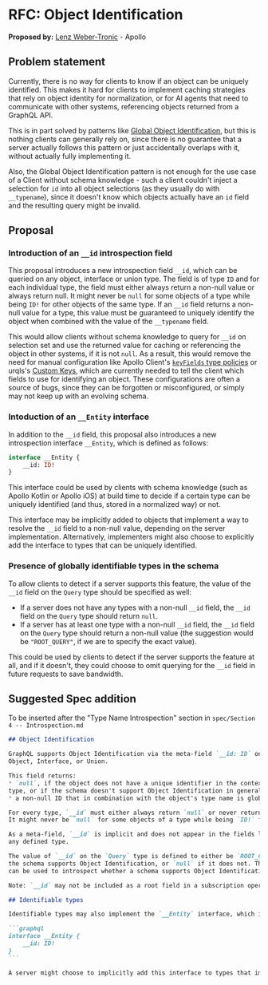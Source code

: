 # RFC: Object Identification

**Proposed by:** [Lenz Weber-Tronic](https://github.com/phryneas) - Apollo

## Problem statement

Currently, there is no way for clients to know if an object can be uniquely identified. This makes it hard for clients to implement caching strategies that rely on object identity for normalization, or for AI agents that need to communicate with other systems, referencing objects returned from a GraphQL API.

This is in part solved by patterns like [Global Object Identification](https://graphql.org/learn/global-object-identification/), but this is nothing clients can generally rely on, since there is no guarantee that a server actually follows this pattern or just accidentally overlaps with it, without actually fully implementing it.

Also, the Global Object Identification pattern is not enough for the use case of a Client without schema knowledge - such a client couldn't inject a selection for `id` into all object selections (as they usually do with `__typename`), since it doesn't know which objects actually have an `id` field and the resulting query might be invalid.

## Proposal

### Introduction of an `__id` introspection field

This proposal introduces a new introspection field `__id`, which can be queried on any object, interface or union type.
The field is of type `ID` and for each individual type, the field must either always return a non-null value or always return null.
It might never be `null` for some objects of a type while being `ID!` for other objects of the same type. 
If an `__id` field returns a non-null value for a type, this value must be guaranteed to uniquely identify the object when combined with the value of the `__typename` field.

This would allow clients without schema knowledge to query for `__id` on selection set and use the returned value for caching or referencing the object in other systems, if it is not `null`.
As a result, this would remove the need for manual configuration like Apollo Client's [`keyFields` type policies](https://www.apollographql.com/docs/react/caching/cache-configuration#customizing-cache-ids) or urqls's [Custom Keys](https://nearform.com/open-source/urql/docs/graphcache/normalized-caching/#custom-keys-and-non-keyable-entities), which are currently needed to tell the client which fields to use for identifying an object.
These configurations are often a source of bugs, since they can be forgotten or misconfigured, or simply may not keep up with an evolving schema.

### Intoduction of an `__Entity` interface

In addition to the `__id` field, this proposal also introduces a new introspection interface `__Entity`, which is defined as follows:

```graphql
interface __Entity {
    __id: ID!
}
```

This interface could be used by clients with schema knowledge (such as Apollo Kotlin or Apollo iOS) at build time to decide if a certain type can be uniquely identified (and thus, stored in a normalized way) or not.

This interface may be implicitly added to objects that implement a way to resolve the `__id` field to a non-null value, depending on the server implementation.
Alternatively, implementers might also choose to explicitly add the interface to types that can be uniquely identified.

### Presence of globally identifiable types in the schema

To allow clients to detect if a server supports this feature, the value of the `__id` field on the `Query` type should be specified as well:

* If a server does not have any types with a non-null `__id` field, the `__id` field on the `Query` type should return `null`.
* If a server has at least one type with a non-null `__id` field, the `__id` field on the `Query` type should return a non-null value (the suggestion would be `"ROOT_QUERY"`, if we are to specify the exact value).

This could be used by clients to detect if the server supports the feature at all, and if it doesn't, they could choose to omit querying for the `__id` field in future requests to save bandwidth.


## Suggested Spec addition

To be inserted after the "Type Name Introspection" section in `spec/Section 4 -- Introspection.md`

````md
## Object Identification

GraphQL supports Object Identification via the meta-field `__id: ID` on any 
Object, Interface, or Union.

This field returns:
* `null`, if the object does not have a unique identifier in the context of its 
type, or if the schema doesn't support Object Identification in general.
* a non-null ID that in combination with the object's type name is globally unique.

For every type, `__id` must either always return `null` or never return `null`.
It might never be `null` for some objects of a type while being `ID!` for other objects of the same type.

As a meta-field, `__id` is implicit and does not appear in the fields list in
any defined type.

The value of `__id` on the `Query` type is defined to either be `ROOT_QUERY` if 
the schema supports Object Identification, or `null` if it does not. This guarantee 
can be used to introspect whether a schema supports Object Identification in general.

Note: `__id` may not be included as a root field in a subscription operation.

## Identifiable types

Identifiable types may also implement the `__Entity` interface, which is defined as follows:

```graphql
interface __Entity {
    __id: ID!
}
```

A server might choose to implicitly add this interface to types that implement a way to resolve the `__id` field to a non-null value.
````
